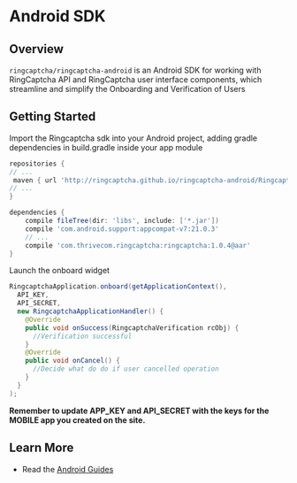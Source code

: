 # Android SDK

## Overview

`ringcaptcha/ringcaptcha-android` is an Android SDK for working with RingCaptcha API and RingCaptcha user interface components, which streamline and simplify the Onboarding and Verification of Users

## Getting Started

Import the Ringcaptcha sdk into your Android project, adding gradle dependencies in build.gradle inside your app module
```gradle
repositories {
// ...
 maven { url 'http://ringcaptcha.github.io/ringcaptcha-android/Ringcaptcha'}
// ...
}

dependencies {
    compile fileTree(dir: 'libs', include: ['*.jar'])
    compile 'com.android.support:appcompat-v7:21.0.3'
    // ...
    compile 'com.thrivecom.ringcaptcha:ringcaptcha:1.0.4@aar'
}
```

Launch the onboard widget
```java
RingcaptchaApplication.onboard(getApplicationContext(), 
  API_KEY, 
  API_SECRET, 
  new RingcaptchaApplicationHandler() {
    @Override
    public void onSuccess(RingcaptchaVerification rcObj) {
      //Verification successful
    }
    @Override
    public void onCancel() {
      //Decide what do do if user cancelled operation
    }
  }
);
```
**Remember to update APP_KEY and API_SECRET with the keys for the MOBILE app you created on the site.**

## Learn More
- Read the [Android Guides](https://my.ringcaptcha.com/docs/android)

